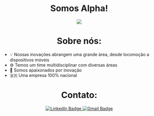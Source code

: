 <div align="center" class="title">
  <h1> Somos Alpha! </h1>
</div>


<div id="header" align="center">
  <img src="https://media.licdn.com/dms/image/D4E3DAQHg6p5cAdit9Q/image-scale_191_1128/0/1691539276818/alpha_tecnove_cover?e=1699891200&v=beta&t=mJfYQjhMwWgumXGAM4PhR7VdqWTaoJqTDGUJfhEObI8"/>
</div>


 <div align="center">
   <h1> Sobre nós: </h1>
</div>


+ :bulb:  Nossas inovações abrangem uma grande área, desde locomoção a dispositivos móveis
+ :gear:  Temos um time multidisciplinar com diversas áreas
+ :wolf:  Somos apaixonados por inovação
+ :brazil: Uma empresa 100% nacional  


 <div align="center">
   <h1> Contato: </h1>
  <a href="https://www.linkedin.com/company/alpha-tecnove">
    <img src="https://img.shields.io/badge/LinkedIn-blue?style=for-the-badge&logo=linkedin&logoColor=white" alt="LinkedIn Badge"/>
  </a>
  <a href="mailto:pesquisaedesenvolvimento@alphatecnove.com">
    <img src="https://img.shields.io/badge/Gmail-red?style=for-the-badge&logo=gmail&logoColor=white" alt="Gmail Badge"/>
  </a>
  </div>
